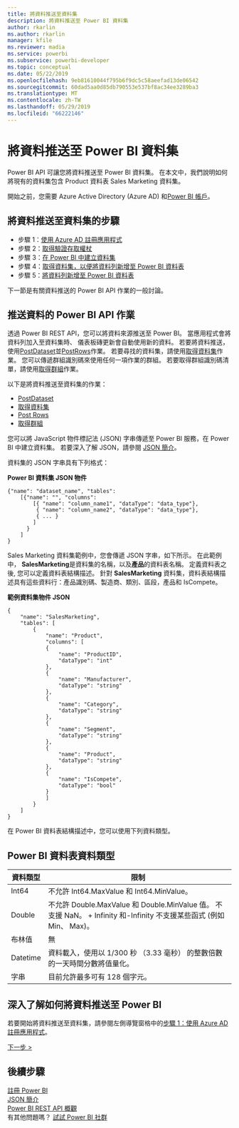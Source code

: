 ```yaml
---
title: 將資料推送至資料集
description: 將資料推送至 Power BI 資料集
author: rkarlin
ms.author: rkarlin
manager: kfile
ms.reviewer: madia
ms.service: powerbi
ms.subservice: powerbi-developer
ms.topic: conceptual
ms.date: 05/22/2019
ms.openlocfilehash: 9eb81610044f795b6f9dc5c58aeefad13de06542
ms.sourcegitcommit: 60dad5aa0d85db790553e537bf8ac34ee3289ba3
ms.translationtype: MT
ms.contentlocale: zh-TW
ms.lasthandoff: 05/29/2019
ms.locfileid: "66222146"
---
```

# <a name="push-data-into-a-power-bi-dataset"></a>將資料推送至 Power BI 資料集

Power BI API 可讓您將資料推送至 Power BI 資料集。 在本文中，我們說明如何將現有的資料集包含 Product 資料表 Sales Marketing 資料集。

開始之前，您需要 Azure Active Directory (Azure AD) 和[Power BI 帳戶](create-an-azure-active-directory-tenant.md)。

## <a name="steps-to-push-data-into-a-dataset"></a>將資料推送至資料集的步驟

* 步驟 1：[使用 Azure AD 註冊應用程式](walkthrough-push-data-register-app-with-azure-ad.md)
* 步驟 2：[取得驗證存取權杖](walkthrough-push-data-get-token.md)
* 步驟 3：[在 Power BI 中建立資料集](walkthrough-push-data-create-dataset.md)
* 步驟 4：[取得資料集，以便將資料列新增至 Power BI 資料表](walkthrough-push-data-get-datasets.md)
* 步驟 5：[將資料列新增至 Power BI 資料表](walkthrough-push-data-add-rows.md)

下一節是有關資料推送的 Power BI API 作業的一般討論。

## <a name="power-bi-api-operations-to-push-data"></a>推送資料的 Power BI API 作業

透過 Power BI REST API，您可以將資料來源推送至 Power BI。 當應用程式會將資料列加入至資料集時、 儀表板磚更新會自動使用新的資料。 若要將資料推送，使用[PostDataset](https://docs.microsoft.com/rest/api/power-bi/pushdatasets/datasets_postdataset)並[PostRows](https://docs.microsoft.com/rest/api/power-bi/pushdatasets/datasets_postrows)作業。 若要尋找的資料集，請使用[取得資料集](https://docs.microsoft.com/rest/api/power-bi/datasets/getdatasets)作業。 您可以傳遞群組識別碼來使用任何一項作業的群組。 若要取得群組識別碼清單，請使用[取得群組](https://docs.microsoft.com/rest/api/power-bi/groups/getgroups)作業。

以下是將資料推送至資料集的作業：

* [PostDataset](https://docs.microsoft.com/rest/api/power-bi/pushdatasets/datasets_postdataset)
* [取得資料集](https://docs.microsoft.com/rest/api/power-bi/datasets/getdatasets)
* [Post Rows](https://docs.microsoft.com/rest/api/power-bi/pushdatasets/datasets_postrows)
* [取得群組](https://docs.microsoft.com/rest/api/power-bi/groups/getgroups)

您可以將 JavaScript 物件標記法 (JSON) 字串傳遞至 Power BI 服務，在 Power BI 中建立資料集。 若要深入了解 JSON，請參閱 [JSON 簡介](http://json.org/)。

資料集的 JSON 字串具有下列格式：

**Power BI 資料集 JSON 物件**

    {"name": "dataset_name", "tables":
        [{"name": "", "columns":
            [{ "name": "column_name1", "dataType": "data_type"},
             { "name": "column_name2", "dataType": "data_type"},
             { ... }
            ]
          }
        ]
    }

Sales Marketing 資料集範例中，您會傳遞 JSON 字串，如下所示。 在此範例中， **SalesMarketing**是資料集的名稱，以及**產品**的資料表名稱。 定義資料表之後, 您可以定義資料表結構描述。 針對 **SalesMarketing** 資料集，資料表結構描述具有這些資料行：產品識別碼、製造商、類別、區段，產品和 IsCompete。

**範例資料集物件 JSON**

    {
        "name": "SalesMarketing",
        "tables": [
            {
                "name": "Product",
                "columns": [
                {
                    "name": "ProductID",
                    "dataType": "int"
                },
                {
                    "name": "Manufacturer",
                    "dataType": "string"
                },
                {
                    "name": "Category",
                    "dataType": "string"
                },
                {
                    "name": "Segment",
                    "dataType": "string"
                },
                {
                    "name": "Product",
                    "dataType": "string"
                },
                {
                    "name": "IsCompete",
                    "dataType": "bool"
                }
                ]
            }
        ]
    }

在 Power BI 資料表結構描述中，您可以使用下列資料類型。

## <a name="power-bi-table-data-types"></a>Power BI 資料表資料類型

| **資料類型** | **限制** |
| --- | --- |
| Int64 |不允許 Int64.MaxValue 和 Int64.MinValue。 |
| Double |不允許 Double.MaxValue 和 Double.MinValue 值。 不支援 NaN。 + Infinity 和-Infinity 不支援某些函式 (例如 Min、 Max)。 |
| 布林值 |無 |
| Datetime |資料載入，使用以 1/300 秒 （3.33 毫秒） 的整數倍數的一天時間分數將值量化。 |
| 字串 |目前允許最多可有 128 個字元。 |

## <a name="learn-more-about-pushing-data-into-power-bi"></a>深入了解如何將資料推送至 Power BI

若要開始將資料推送至資料集，請參閱左側導覽窗格中的[步驟 1：使用 Azure AD 註冊應用程式](walkthrough-push-data-register-app-with-azure-ad.md)。

[下一步 >](walkthrough-push-data-register-app-with-azure-ad.md)

## <a name="next-steps"></a>後續步驟

[註冊 Power BI](create-an-azure-active-directory-tenant.md)  
[JSON 簡介](http://json.org/)  
[Power BI REST API 概觀](overview-of-power-bi-rest-api.md)  
有其他問題嗎？ [試試 Power BI 社群](http://community.powerbi.com/)